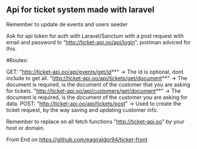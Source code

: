 ## Api for ticket system made with laravel

Remember to update de events and users seeder

Ask for api token for auth with Laravel/Sanctum with a post request with email and password to "http://ticket-api.oo/api/login", postman adviced for this.

#Routes:

GET:
    "http://ticket-api.oo/api/events/get/id**" -> The id is optional, dont include to get all.
    "http://ticket-api.oo/api/tickets/get/document**" -> The document is required, is the document of the customer that you are asking for tickets.
    "http://ticket-api.oo/api/customers/get/document**" -> The document is required, is the document of the customer you are asking for data.
POST:
    "http://ticket-api.oo/api/tickets/post" -> Used to create the ticket request, by the way saving and updating customer info.

Remember to replace on all fetch functions "http://ticket-api.oo" by your host or domain.

Front End on https://github.com/eagiraldor94/ticket-front
